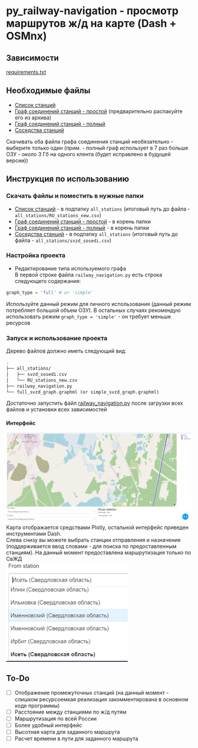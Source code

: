 # py_railway-navigation - просмотр маршрутов ж/д на карте (Dash + OSMnx)
## Зависимости
[requirements.txt](https://github.com/MichaelODeli/py_railway-navigation/blob/main/requirements.txt)
## Необходимые файлы
 * [Список станций](https://github.com/MichaelODeli/railway_materials/blob/main/stations_parcer/RU_stations_new.csv)
 * [Граф соединений станций - простой](https://github.com/MichaelODeli/railway_materials/blob/main/svzd_graph/full_svzd_graph.graphml.zip) (предварительно распакуйте его из архива)
 * [Граф соединений станций - полный](https://github.com/MichaelODeli/railway_materials/blob/main/svzd_graph/simple_svzd_graph.graphml)
 * [Соседства станций](https://github.com/MichaelODeli/railway_materials/blob/main/stations_neighbourhood/svzd_sosedi.csv)   
    
 Скачивать оба файла графа соединения станций необязательно - выберите только один (прим. - полный граф использует в 7 раз больше ОЗУ - около 3 Гб на одного клента (будет исправлено в будущей версии))


## Инструкция по использованию
### Скачать файлы и поместить в нужные папки
* [Список станций](https://github.com/MichaelODeli/railway_materials/blob/main/stations_parcer/RU_stations_new.csv) - в подпапку `all_stations` (итоговый путь до файла - `all_stations/RU_stations_new.csv`)
* [Граф соединений станций - простой](https://github.com/MichaelODeli/railway_materials/blob/main/svzd_graph/full_svzd_graph.graphml.zip) - в корень папки
* [Граф соединений станций - полный](https://github.com/MichaelODeli/railway_materials/blob/main/svzd_graph/simple_svzd_graph.graphml) - в корень папки
* [Соседства станций](https://github.com/MichaelODeli/railway_materials/blob/main/stations_neighbourhood/svzd_sosedi.csv) - в подпапку `all_stations` (итоговый путь до файла - `all_stations/svzd_sosedi.csv`)
### Настройка проекта
* Редактирование типа используемого графа   
В первой строке файла `railway_navigation.py` есть строка следующего содержания:
```python
graph_type = 'full' # or 'simple'
```   
Используйте данный режим для личного использования (данный режим потребляет большой объем ОЗУ). В остальных случаях рекомендую использовать режим `graph_type = 'simple'` - он требует меньше ресурсов
### Запуск и использование проекта
Дерево файлов должно иметь следующий вид:
```
.
├── all_stations/
│   ├── svzd_sosedi.csv
│   └── RU_stations_new.csv
├── railway_navigation.py
└── full_svzd_graph.graphml (or simple_svzd_graph.graphml)
```
Достаточно запустить файл [railway_navigation.py](https://github.com/MichaelODeli/py_railway-navigation/blob/main/railway_navigation.py) после загрузки всех файлов и установки всех зависимостей
#### Интерфейс
![Интерфейс программы](/img/interface.png)
Карта отображается средствами Plotly, остальной интерфейс приведен инструментами Dash.   
Слева снизу вы можете выбрать станции отправления и назначения (поддерживается ввод словами - для поиска по предоставленным станциям). На данный момент предоставлена маршрутизация только по СвЖД   
![Выбор станции отправления](/img/selector.png)
## To-Do
- [ ] Отображение промежуточных станций (на данный момент - слишком ресурсоемкая реализация закомментирована в основном коде программы)
- [ ] Расстояние между станциями по ж/д путям
- [ ] Маршрутизация по всей России
- [ ] Более удобный интерфейс
- [ ] Высотная карта для заданного маршрута
- [ ] Расчет времени в пути для заданного маршрута
